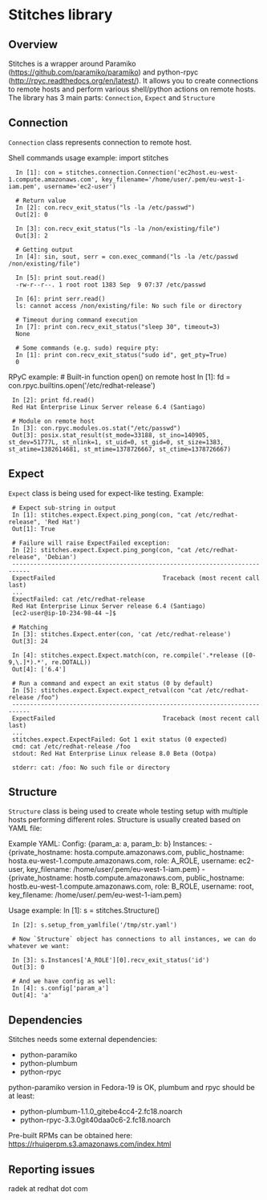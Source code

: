 Stitches library
=================

Overview
--------
Stitches is a wrapper around Paramiko (https://github.com/paramiko/paramiko) and python-rpyc (http://rpyc.readthedocs.org/en/latest/).
It allows you to create connections to remote hosts and perform various shell/python actions on remote hosts. The library has 3 main 
parts: `Connection`, `Expect` and `Structure`

Connection
----------
`Connection` class represents connection to remote host.

Shell commands usage example:
      import stitches
      
      In [1]: con = stitches.connection.Connection('ec2host.eu-west-1.compute.amazonaws.com', key_filename='/home/user/.pem/eu-west-1-iam.pem', username='ec2-user')
      
      # Return value
      In [2]: con.recv_exit_status("ls -la /etc/passwd")
      Out[2]: 0

      In [3]: con.recv_exit_status("ls -la /non/existing/file")
      Out[3]: 2

      # Getting output
      In [4]: sin, sout, serr = con.exec_command("ls -la /etc/passwd /non/existing/file")

      In [5]: print sout.read()
      -rw-r--r--. 1 root root 1383 Sep  9 07:37 /etc/passwd

      In [6]: print serr.read()
      ls: cannot access /non/existing/file: No such file or directory

      # Timeout during command execution
      In [7]: print con.recv_exit_status("sleep 30", timeout=3)
      None

      # Some commands (e.g. sudo) require pty:
      In [1]: print con.recv_exit_status("sudo id", get_pty=True)
      0

RPyC example:
     # Built-in function open() on remote host
     In [1]: fd = con.rpyc.builtins.open('/etc/redhat-release')

     In [2]: print fd.read()
     Red Hat Enterprise Linux Server release 6.4 (Santiago)

     # Module on remote host
     In [3]: con.rpyc.modules.os.stat("/etc/passwd")
     Out[3]: posix.stat_result(st_mode=33188, st_ino=140905, st_dev=51777L, st_nlink=1, st_uid=0, st_gid=0, st_size=1383, st_atime=1382614681, st_mtime=1378726667, st_ctime=1378726667)
    
Expect
------
`Expect` class is being used for expect-like testing.
Example:

     # Expect sub-string in output
     In [1]: stitches.expect.Expect.ping_pong(con, "cat /etc/redhat-release", 'Red Hat')
     Out[1]: True

     # Failure will raise ExpectFailed exception:
     In [2]: stitches.expect.Expect.ping_pong(con, "cat /etc/redhat-release", 'Debian')
     ---------------------------------------------------------------------------
     ExpectFailed                              Traceback (most recent call last)
     ...
     ExpectFailed: cat /etc/redhat-release
     Red Hat Enterprise Linux Server release 6.4 (Santiago)
     [ec2-user@ip-10-234-98-44 ~]$
     
     # Matching
     In [3]: stitches.Expect.enter(con, 'cat /etc/redhat-release')
     Out[3]: 24

     In [4]: stitches.expect.Expect.match(con, re.compile('.*release ([0-9,\.]*).*', re.DOTALL))
     Out[4]: ['6.4']

     # Run a command and expect an exit status (0 by default)
     In [5]: stitches.expect.Expect.expect_retval(con "cat /etc/redhat-release /foo")
     ---------------------------------------------------------------------------
     ExpectFailed                              Traceback (most recent call last)
     ...
     stitches.expect.ExpectFailed: Got 1 exit status (0 expected)
     cmd: cat /etc/redhat-release /foo
     stdout: Red Hat Enterprise Linux release 8.0 Beta (Ootpa)

     stderr: cat: /foo: No such file or directory

Structure
---------
`Structure` class is being used to create whole testing setup with multiple hosts performing different roles. Structure is usually created based on YAML file:

Example YAML:
     Config: {param_a: a, param_b: b}
     Instances:
     - {private_hostname: hosta.compute.amazonaws.com, public_hostname: hosta.eu-west-1.compute.amazonaws.com,
       role: A_ROLE, username: ec2-user, key_filename: /home/user/.pem/eu-west-1-iam.pem}
     - {private_hostname: hostb.compute.amazonaws.com, public_hostname: hostb.eu-west-1.compute.amazonaws.com,
       role: B_ROLE, username: root, key_filename: /home/user/.pem/eu-west-1-iam.pem}

Usage example:
     In [1]: s = stitches.Structure()

     In [2]: s.setup_from_yamlfile('/tmp/str.yaml')
     
     # Now `Structure` object has connections to all instances, we can do whatever we want:

     In [3]: s.Instances['A_ROLE'][0].recv_exit_status('id')
     Out[3]: 0

     # And we have config as well:
     In [4]: s.config['param_a']
     Out[4]: 'a'

Dependencies
------------
Stitches needs some external dependencies:
* python-paramiko
* python-plumbum
* python-rpyc

python-paramiko version in Fedora-19 is OK, plumbum and rpyc should be at least:
* python-plumbum-1.1.0_gitebe4cc4-2.fc18.noarch
* python-rpyc-3.3.0git40daa0c6-2.fc18.noarch

Pre-built RPMs can be obtained here: https://rhuiqerpm.s3.amazonaws.com/index.html

Reporting issues
----------------
radek at redhat dot com

